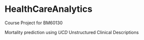 # HealthCareAnalytics
Course Project for BM60130

Mortality prediction using *UCD* Unstructured Clinical Descriptions
